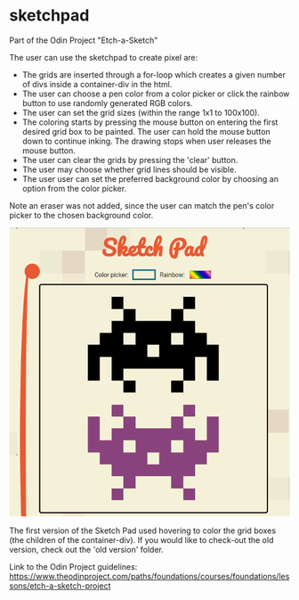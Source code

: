 # sketchpad

Part of the Odin Project "Etch-a-Sketch"

The user can use the sketchpad to create pixel are:

- The grids are inserted through a for-loop which creates a given number of divs inside a container-div in the html.
- The user can choose a pen color from a color picker or click the rainbow button to use randomly generated RGB colors.
- The user can set the grid sizes (within the range 1x1 to 100x100).
- The coloring starts by pressing the mouse button on entering the first desired grid box to be painted. The user can hold the mouse button down to continue inking. The drawing stops when user releases the mouse button.
- The user can clear the grids by pressing the 'clear' button.
- The user may choose whether grid lines should be visible.
- The user user can set the preferred background color by choosing an option from the color picker.

Note an eraser was not added, since the user can match the pen's color picker to the chosen background color.

![Sketch example](/icons/sketchExample.png)

The first version of the Sketch Pad used hovering to color the grid boxes (the children of the container-div). If you would like to check-out the old version, check out the 'old version' folder.

Link to the Odin Project guidelines: https://www.theodinproject.com/paths/foundations/courses/foundations/lessons/etch-a-sketch-project
